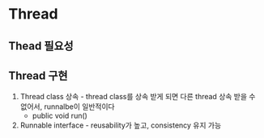 # Thread
## Thead 필요성

## Thread 구현
  1. Thread class 상속
    - thread class를 상속 받게 되면 다른 thread 상속 받을 수 없어서, runnalbe이 일반적이다
      - public void run() 
  2. Runnable interface
    - reusability가 높고, consistency 유지 가능
